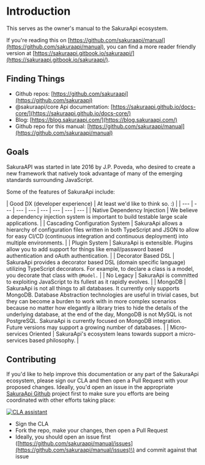 # Introduction

This serves as the owner's manual to the SakuraApi ecosystem.

If you're reading this on [https://github.com/sakuraapi/manual](https://github.com/sakuraapi/manual), you can find a more reader friendly version at [https://sakuraapi.gitbook.io/sakuraapi/](https://sakuraapi.gitbook.io/sakuraapi/).

## Finding Things

* Github repos: [https://github.com/sakuraapi](https://github.com/sakuraapi)
* @sakuraapi/core Api documentation: [https://sakuraapi.github.io/docs-core/](https://sakuraapi.github.io/docs-core/)
*  Blog: [https://blog.sakuraapi.com/](https://blog.sakuraapi.com/)
* Github repo for this manual: [https://github.com/sakuraapi/manual](https://github.com/sakuraapi/manual)

## Goals

SakuraAPI was started in late 2016 by J.P. Poveda, who desired to create a new framework that natively took advantage of many of the emerging standards surrounding JavaScript.

Some of the features of SakuraApi include:

| Good DX \(developer experience\) | At least we'd like to think so. :\) |
| --- | --- | --- | --- | --- | --- | --- | --- |
| Native Dependency Injection | We believe a dependency injection system is important to build testable large scale applications. |
| Cascading Configuration System | SakuraApi allows a hierarchy of configuration files written in both TypeScript and JSON to allow for easy CI/CD \(continuous integration and continuous deployment\) into multiple environments. |
| Plugin System | SakuraApi is extensible. Plugins allow you to add support for things like email/password based authentication and oAuth authentication. |
| Decorator Based DSL | SakuraApi provides a decorator based DSL \(domain specific language\) utilizing TypeScript decorators. For example, to declare a class is a model, you decorate that class with `@Model.` |
| No Legacy | SakuraApi is committed to exploiting JavaScript to its fullest as it rapidly evolves. |
| MongoDB | SakuraApi is not all things to all databases. It currently only supports MongoDB. Database Abstraction technologies are useful in trivial cases, but they can become a burden to work with in more complex scenarios because no matter how elegantly a library tries to hide the details of the underlying database, at the end of the day, MongoDB is not MySQL is not PostgreSQL. SakuraApi is currently focused on  MongoDB integration. Future versions may support a growing number of databases. |
| Micro-services Oriented | SakuraApi's ecosystem leans towards support a micro-services based philosophy. |

## Contributing

If you'd like to help improve this documentation or any part of the SakuraApi ecosystem, please sign our CLA and then open a Pull Request with your proposed changes. Ideally, you'd open an issue in the appropriate [SakuraApi Github](https://github.com/sakuraapi) project first to make sure you efforts are being coordinated with other efforts taking place: 

[![CLA assistant](https://cla-assistant.io/readme/badge/sakuraapi/manual)](https://cla-assistant.io/sakuraapi/manual)

* Sign the CLA
* Fork the repo, make your changes, then open a Pull Request
* Ideally, you should open an issue first \([https://github.com/sakuraapi/manual/issues](https://github.com/sakuraapi/manual/issues)\) and commit against that issue

